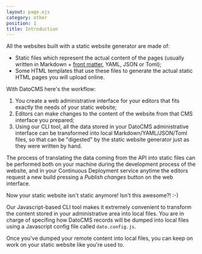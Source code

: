 ```yaml
---
layout: page.ejs
category: other
position: 1
title: Introduction
---
```


All the websites built with a static website generator are made of:

* Static files which represent the actual content of the pages (usually written in Markdown + [front matter](https://jekyllrb.com/docs/frontmatter/), YAML, JSON or Toml);
* Some HTML templates that use these files to generate the actual static HTML pages you will upload online.

With DatoCMS here's the workflow:

1. You create a web administrative interface for your editors that fits exactly the needs of your static website;
2. Editors can make changes to the content of the website from that CMS interface you prepared;
3. Using our CLI tool, all the data stored in your DatoCMS administrative interface can be transformed into local Markdown/YAML/JSON/Toml files, so that can be "digested" by the static website generator just as they were written by hand.

The process of translating the data coming from the API into static files can be performed both on your machine during the development process of the website, and in your Continuous Deployment service anytime the editors request a new build pressing a *Publish changes* button on the web interface.

Now your static website isn't static anymore! Isn't this awesome?! :-)

Our Javascript-based CLI tool makes it extremely convenient to transform the content stored in your administrative area into local files. You are in charge of specifing how DatoCMS records will be dumped into local files using a Javascript config file called `dato.config.js`.

Once you've dumped your remote content into local files, you can keep on work on your static website like you're used to.


